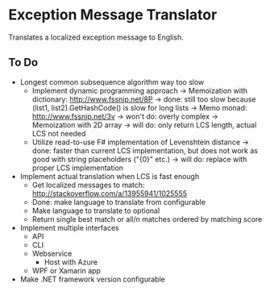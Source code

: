 ﻿Exception Message Translator
============================

Translates a localized exception message to English.

To Do
-----

* Longest common subsequence algorithm way too slow
	* Implement dynamic programming approach
		-> Memoization with dictionary: http://www.fssnip.net/8P
			-> done: still too slow because (list1, list2).GetHashCode() is slow for long lists
		-> Memo monad: http://www.fssnip.net/3v
			-> won't do: overly complex
		-> Memoization with 2D array
			-> will do: only return LCS length, actual LCS not needed
	* Utilize read-to-use F# implementation of Levenshtein distance
		-> done: faster than current LCS implementation, but does not work as good with string placeholders ("{0}" etc.)
		-> will do: replace with proper LCS implementation
* Implement actual translation when LCS is fast enough
	* Get localized messages to match: http://stackoverflow.com/a/13955941/1025555
	* Done: make language to translate from configurable
	* Make language to translate to optional
	* Return single best match or all/n matches ordered by matching score
* Implement multiple interfaces
	* API
	* CLI
	* Webservice
		* Host with Azure
	* WPF or Xamarin app
* Make .NET framework version configurable
